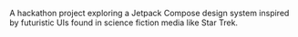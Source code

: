 A hackathon project exploring a Jetpack Compose design system inspired by futuristic UIs found in science fiction media like Star Trek.
